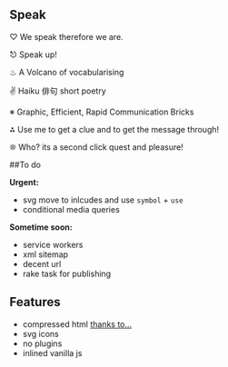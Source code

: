 ## Speak
♡ We speak therefore we are.

⎋ Speak up!

♨ A Volcano of vocabularising 

✌ Haiku 俳句 short poetry 

※ Graphic, Efficient, Rapid Communication Bricks 

⁂ Use me to get a clue and to get the message through!
 
❊ Who? its a second click quest and pleasure! 


##To do

**Urgent:**

- svg move to inlcudes and use `symbol` + `use`
- conditional media queries

**Sometime soon:**

- service workers
- xml sitemap
- decent url
- rake task for publishing 


## Features

- compressed html [thanks to...](https://github.com/penibelst/jekyll-compress-html)
- svg icons
- no plugins
- inlined vanilla js